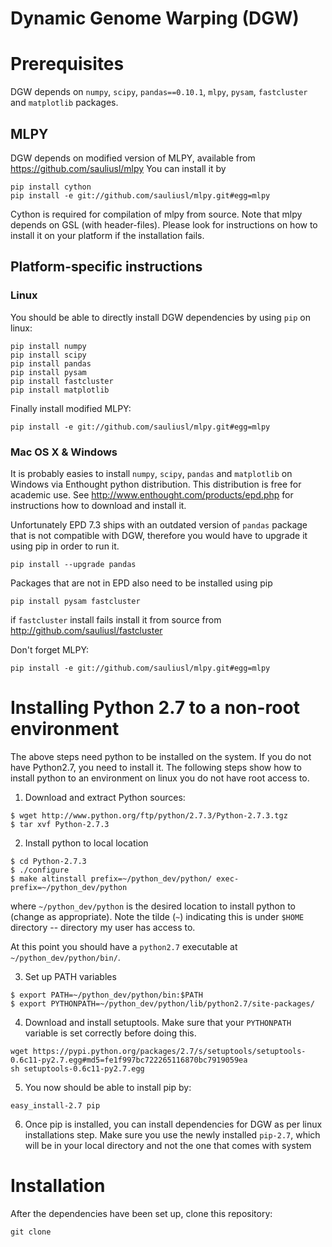 Dynamic Genome Warping (DGW)
===============

# Prerequisites
DGW depends on `numpy`, `scipy`, `pandas==0.10.1`, `mlpy`, `pysam`, `fastcluster` and `matplotlib` packages.

## MLPY
DGW depends on modified version of MLPY, available from https://github.com/sauliusl/mlpy
You can install it by
```
pip install cython
pip install -e git://github.com/sauliusl/mlpy.git#egg=mlpy
```
Cython is required for compilation of mlpy from source.
Note that mlpy depends on GSL (with header-files). Please look for instructions on how to install it on your platform if the installation fails.

## Platform-specific instructions

### Linux
You should be able to directly install DGW dependencies by using `pip` on linux:
```
pip install numpy 
pip install scipy 
pip install pandas
pip install pysam 
pip install fastcluster 
pip install matplotlib
```

Finally install modified MLPY:
```
pip install -e git://github.com/sauliusl/mlpy.git#egg=mlpy
```

### Mac OS X & Windows
It is probably easies to install `numpy`, `scipy`, `pandas` and `matplotlib` on Windows via Enthought python distribution. This distribution is free for academic use. See 
http://www.enthought.com/products/epd.php for instructions how to download and install it.

Unfortunately EPD 7.3 ships with an outdated version of `pandas` package that is not compatible with DGW, therefore you would have to upgrade it using pip in order to run it.
```
pip install --upgrade pandas
```

Packages that are not in EPD also need to be installed using pip
```
pip install pysam fastcluster
```

if `fastcluster` install fails install it from source from http://github.com/sauliusl/fastcluster

Don't forget MLPY:
```
pip install -e git://github.com/sauliusl/mlpy.git#egg=mlpy
```

# Installing Python 2.7 to a non-root environment
The above steps need python to be installed on the system.
If you do not have Python2.7, you need to install it.
The following steps show how to install python to an environment on linux you do not have root access to.

1. Download and extract Python sources:
```
$ wget http://www.python.org/ftp/python/2.7.3/Python-2.7.3.tgz
$ tar xvf Python-2.7.3
```
2. Install python to local location
```
$ cd Python-2.7.3
$ ./configure
$ make altinstall prefix=~/python_dev/python/ exec-prefix=~/python_dev/python
```
where `~/python_dev/python` is the desired location to install python to (change as appropriate).
Note the tilde (`~`) indicating this is under `$HOME` directory -- directory my user has access to.

At this point you should have a `python2.7` executable at `~/python_dev/python/bin/`.

3. Set up PATH variables
```
$ export PATH=~/python_dev/python/bin:$PATH
$ export PYTHONPATH=~/python_dev/python/lib/python2.7/site-packages/
```

4. Download and install setuptools. Make sure that your `PYTHONPATH` variable is set correctly before doing this.
```
wget https://pypi.python.org/packages/2.7/s/setuptools/setuptools-0.6c11-py2.7.egg#md5=fe1f997bc722265116870bc7919059ea
sh setuptools-0.6c11-py2.7.egg
```

5. You now should be able to install pip by:
```
easy_install-2.7 pip
```

6. Once pip is installed, you can install dependencies for DGW as per linux installations step.
Make sure you use the newly installed `pip-2.7`, which will be in your local directory and not the one that comes with system

# Installation

After the dependencies have been set up, clone this repository:

```
git clone 


